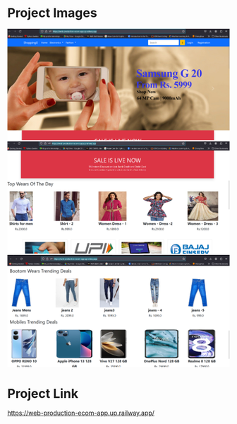 # Project Images 
![img1](https://github.com/singhraj00/chat-application/blob/main/project-images/Screenshot%202024-04-16%20161536.png)
![img2](https://github.com/singhraj00/chat-application/blob/main/project-images/Screenshot%202024-04-16%20161842.png)
![img3](https://github.com/singhraj00/chat-application/blob/main/project-images/Screenshot%202024-04-16%20161858.png)



# Project Link 
https://web-production-ecom-app.up.railway.app/

